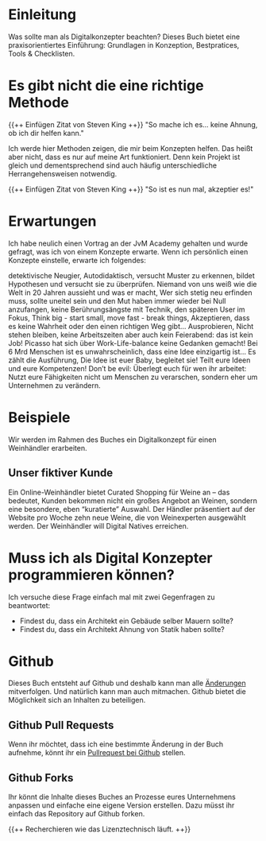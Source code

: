 # Einleitung

Was sollte man als Digitalkonzepter beachten? Dieses Buch bietet eine praxisorientiertes Einführung: Grundlagen in Konzeption, Bestpratices, Tools & Checklisten.

# Es gibt nicht die eine richtige Methode
{{++ Einfügen Zitat von Steven King ++}}
"So mache ich es... keine Ahnung, ob ich dir helfen kann."

Ich werde hier Methoden zeigen, die mir beim Konzepten helfen. Das heißt aber nicht, dass es nur auf meine Art funktioniert. Denn kein Projekt ist gleich und dementsprechend sind auch häufig unterschiedliche Herrangehensweisen notwendig. 

{{++ Einfügen Zitat von Steven King ++}}
"So ist es nun mal, akzeptier es!"

# Erwartungen
Ich habe neulich einen Vortrag an der JvM Academy gehalten und wurde gefragt, was ich von einem Konzepte erwarte. Wenn ich persönlich einen Konzepte einstelle, erwarte ich folgendes:

detektivische Neugier, Autodidaktisch, versucht Muster zu erkennen, bildet Hypothesen und versucht sie zu überprüfen. Niemand von uns weiß wie die Welt in 20 Jahren aussieht und was er macht, Wer sich stetig neu erfinden muss, sollte uneitel sein und den Mut haben immer wieder bei Null anzufangen, 
keine Berührungsängste mit Technik, den späteren User im Fokus, Think big - start small, move fast - break things, Akzeptieren, dass es keine Wahrheit oder den einen richtigen Weg gibt… Ausprobieren, Nicht stehen bleiben, keine Arbeitszeiten aber auch kein Feierabend: das ist kein Job! Picasso hat sich über Work-Life-balance keine Gedanken gemacht!  Bei 6 Mrd Menschen ist es unwahrscheinlich, dass eine Idee einzigartig ist… Es zählt die Ausführung, Die Idee ist euer Baby, begleitet sie!
Teilt eure Ideen und eure Kompetenzen!
Don’t be evil: Überlegt euch für wen ihr arbeitet: Nutzt eure Fähigkeiten nicht um Menschen zu verarschen, sondern eher um Unternehmen zu verändern.

# Beispiele
Wir werden im Rahmen des Buches ein Digitalkonzept für einen Weinhändler erarbeiten. 

## Unser fiktiver Kunde 
Ein Online-Weinhändler bietet Curated Shopping für Weine an – das bedeutet, Kunden bekommen nicht ein großes Angebot an Weinen, sondern eine besondere, eben “kuratierte” Auswahl. Der Händler präsentiert auf der Website pro Woche zehn neue Weine, die von Weinexperten ausgewählt werden. Der Weinhändler will Digital Natives erreichen. 

# Muss ich als Digital Konzepter programmieren können?
Ich versuche diese Frage einfach mal mit zwei Gegenfragen zu beantwortet: 
- Findest du, dass ein Architekt ein Gebäude selber Mauern sollte? 
- Findest du, dass ein Architekt Ahnung von Statik haben sollte?


# Github
Dieses Buch entsteht auf Github und deshalb kann man alle [Änderungen](https://github.com/jonas28/digitalkonzept/commits/master) mitverfolgen.
Und natürlich kann man auch mitmachen. Github bietet die Möglichkeit sich an Inhalten zu beteiligen.

## Github Pull Requests
Wenn ihr möchtet, dass ich eine bestimmte Änderung in der Buch aufnehme, könnt ihr ein [Pullrequest bei Github](https://github.com/jonas28/digitalkonzept/pulls) stellen.

## Github Forks
Ihr könnt die Inhalte dieses Buches an Prozesse eures Unternehmens anpassen und einfache eine eigene Version erstellen. Dazu müsst ihr einfach das Repository auf Github forken.

{{++ Recherchieren wie das Lizenztechnisch läuft. ++}}

